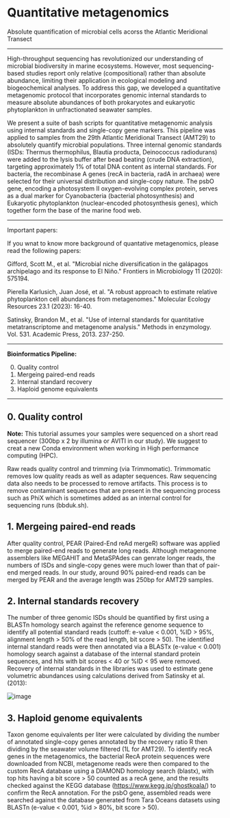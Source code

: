# Quantitative metagenomics
Absolute quantification of microbial cells acorss the Atlantic Meridional Transect

---

High-throughput sequencing has revolutionized our understanding of microbial biodiversity in marine ecosystems. However, most sequencing-based studies report only relative (compositional) rather than absolute abundance, limiting their application in ecological modeling and biogeochemical analyses. To address this gap, we developed a quantitative metagenomic protocol that incorporates genomic internal standards to measure absolute abundances of both prokaryotes and eukaryotic phytoplankton in unfractionated seawater samples.

We present a suite of bash scripts for quantitative metagenomic analysis using internal standards and single-copy gene markers. This pipeline was applied to samples from the 29th Atlantic Meridional Transect (AMT29) to absolutely quantify microbial populations. Three internal genomic standards (ISDs: Thermus thermophilus, Blautia producta, Deinococcus radiodurans) were added to the lysis buffer after bead beating (crude DNA extraction), targeting approximately 1% of total DNA content as internal standards. For bacteria, the recombinase A genes (recA in bacteria, radA in archaea) were selected for their universal distribution and single-copy nature. The psbO gene, encoding a photosystem II oxygen-evolving complex protein, serves as a dual marker for Cyanobacteria (bacterial photosynthesis) and Eukaryotic phytoplankton (nuclear-encoded photosynthesis genes), which together form the base of the marine food web.

---

Important papers:

If you wnat to know more background of quantative metagenomics, please read the following papers:

Gifford, Scott M., et al. "Microbial niche diversification in the galápagos archipelago and its response to El Niño." Frontiers in Microbiology 11 (2020): 575194.

Pierella Karlusich, Juan José, et al. "A robust approach to estimate relative phytoplankton cell abundances from metagenomes." Molecular Ecology Resources 23.1 (2023): 16-40.

Satinsky, Brandon M., et al. "Use of internal standards for quantitative metatranscriptome and metagenome analysis." Methods in enzymology. Vol. 531. Academic Press, 2013. 237-250.

---

**Bioinformatics Pipeline:**

0. Quality control
1. Mergeing paired-end reads
2. Internal standard recovery
3. Haploid genome equivalents

---

## 0. Quality control

**Note:** This tutorial assumes your samples were sequenced on a short read sequencer (300bp x 2 by illumina or AVITI in our study). We suggest to creat a new Conda environment when working in High performance computing (HPC).

Raw reads quality control and trimming (via Trimmomatic). Trimmomatic removes low quality reads as well as adapter sequences. Raw sequencing data also needs to be processed to remove artifacts. This process is to remove contaminant sequences that are present in the sequencing process such as PhiX which is sometimes added as an internal control for sequencing runs (bbduk.sh).

## 1. Mergeing paired-end reads

After quality control, PEAR (Paired-End reAd mergeR) software was applied to merge paired-end reads to generate long reads. Although metagenome assemblers like MEGAHIT and MetaSPAdes can genrate longer reads, the numbers of ISDs and single-copy genes were much lower than that of pair-end merged reads. In our study, around 90% paired-end reads can be merged by PEAR and the average length was 250bp for AMT29 samples.

## 2. Internal standards recovery

The number of three genomic ISDs should be quantified by first using a BLASTn homology search against the reference genome sequence to identify all potential standard reads (cuttoff: e-value < 0.001, %ID > 95%, alignment length > 50% of the read length, bit score > 50). The identified internal standard reads were then annotated via a BLASTx (e-value < 0.001) homology search against a database of the internal standard protein sequences, and hits with bit scores < 40 or %ID < 95 were removed. Recovery of internal standards in the libraries was used to estimate gene volumetric abundances using calculations derived from Satinsky et al. (2013):

![image](https://github.com/user-attachments/assets/db8dc973-7a69-48d0-aff0-a1ac71c65261)


## 3. Haploid genome equivalents

Taxon genome equivalents per liter were calculated by dividing the number of annotated single-copy genes annotated by the recovery ratio R then dividing by the seawater volume filtered (1L for AMT29). To identify recA genes in the metagenomics, the bacterial RecA protein sequences were downloaded from NCBI, metagenome reads were then compared to the custom RecA database using a DIAMOND homology search (blastx), with top hits having a bit score > 50 counted as a recA gene, and the results checked against the KEGG database (https://www.kegg.jp/ghostkoala/) to confirm the RecA annotation. For the psbO gene, assembled reads were searched against the database generated from Tara Oceans datasets using BLASTn (e-value < 0.001, %id > 80%, bit score > 50).





